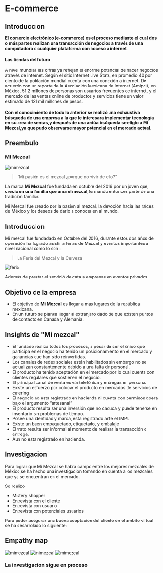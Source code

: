 # E-commerce 
 
## Introduccion 

**El comercio electrónico (e-commerce) es el proceso mediante el cual dos o más partes realizan una transacción de negocios a través de una computadora o cualquier plataforma con acceso a internet.**

#### Las tiendas del futuro

A nivel mundial, las cifras ya reflejan el enorme potencial de hacer negocios através de internet. Según el sitio Internet Live Stats, en promedio 40 por ciento de la población mundial cuenta con una conexión a internet. De acuerdo con un reporte de la Asociación Mexicana de Internet (Amipci), en México, 51.2 millones de personas son usuarios frecuentes de internet, y el mercado de las ventas online de productos y servicios tiene un valor estimado de 121 mil millones de pesos.

#### Con el conocimiento de todo lo anterior se realizó una exhaustiva búsqueda de una empresa a la que le interesara implementar tecnología en su area de ventas,y después de una ardúa bsúqueda se eligio a Mi Mezcal,ya que pudo observarse mayor potencial en el mercado actual.

## Preambulo 

### Mi Mezcal 
![mimezcal](imagenes/mimezcal.jpg)

> "Mi pasión es el mezcal ¿porque no vivir de ello?"

La marca **Mi Mezcal** fue fundada en  octubre del 2016 por un joven que, **crecio en una familia que ama el mezcal**,formando entonces parte de una tradicion familiar.

Mi Mezcal fue creado por la pasion al mezcal, la devoción hacia las raíces de México y los deseos de darlo a conocer en al mundo.

## Introduccion 

Mi mezcal fue fundadado en Octubre del 2016, durante estos dos años de operación ha logrado asistir a ferias de Mezcal y eventos importantes a nivel nacional como lo son :
 > La Feria del Mezcal y la Cerveza

 ![feria](imagenes/feria.jpg)

 Además de prestar el servició de cata a empresas en eventos privados.


## Objetivo de la empresa
 
- El objetivo de **Mi Mezcal** es llegar a mas lugares de la república mexicana.
- En un futuro se planea llegar al extranjero dado de que existen puntos de contacto en Canada y Alemania.

## Insights de "Mi mezcal"

- El fundado realiza todos los procesos, a pesar de ser el único que participa en el negocio ha tenido un posicionamiento en el mercado y ganancias que han sido reinvertidas.
- Los canales de redes sociales están habilitados sin embargo no se actualizan constantemente debido a una falta de personal.
- El producto ha tenido aceptación en el mercado por lo cual cuenta con clientes regulares que sostienen el negocio.
- El principal canal de venta es vía telefónica y entregas en persona.
- Existe un esfuerzo por colocar el producto en mercados de servicios de catering
- El negocio no esta registrado en hacienda ni cuenta con permisos opera bajo el argumento “artesanal”
- El producto resulta ser una inversión que no caduca y puede tenerse en inventario sin problemas de tiempo.
- Posee una identidad y marca, esta registrado ante el IMPI.
- Existe un buen empaquetado, etiquetado, y embalaje
- El trato resulta ser informal al momento de realizar la transacción o entrega.
- Aun no esta registrado en hacienda.


## Investigacion 

Para lograr que Mi Mezcal se habra campo entre los mejores mezcales de México,se ha hecho una investigacion tomando en cuenta a los mezcales que ya se encuentran en el mercado.

Se realizo
- Mistery shopper
- Entrevista con el cliente
- Entrevista con usuario
- Entrevista con potenciales usuarios

Para poder asegurar una buena aceptacion del cliente en el ambito virtual se ha desarrolado lo siguiente:
## Empathy map

![mimezcal](imagenes/empamamez.png)
![mimezcal](imagenes/userpersona.png)
![mimezcal](imagenes/personnigro.png)

### La investigacion sigue en proceso 
